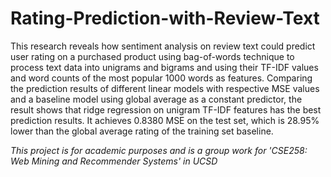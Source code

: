 # Rating-Prediction-with-Review-Text


This research reveals how sentiment analysis on review text could predict user rating on a purchased product using bag-of-words technique to process text data into unigrams and bigrams and using their TF-IDF values and word counts of the most popular 1000 words as features. Comparing the prediction results of different linear models with respective MSE values and a baseline model using global average as a constant predictor, the result shows that ridge regression on unigram TF-IDF features has the best prediction results. It achieves 0.8380 MSE on the test set, which is 28.95% lower than the global average rating of the training set baseline.

*This project is for academic purposes and is a group work for 'CSE258: Web Mining and Recommender Systems' in UCSD*
